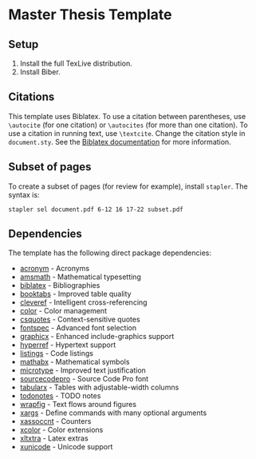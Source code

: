 # Master Thesis Template

## Setup
1. Install the full TexLive distribution.
2. Install Biber.


## Citations
This template uses Biblatex.  To use a citation between parentheses, use
`\autocite` (for one citation) or `\autocites` (for more than one citation).
To use a citation in running text, use `\textcite`.  Change the citation style
in `document.sty`.  See the [Biblatex documentation][1] for more information.


## Subset of pages
To create a subset of pages (for review for example), install `stapler`.
The syntax is:

    stapler sel document.pdf 6-12 16 17-22 subset.pdf


## Dependencies
The template has the following direct package dependencies:

- [acronym](https://ctan.org/pkg/acronym) - Acronyms
- [amsmath](https://ctan.org/pkg/amsmath) - Mathematical typesetting
- [biblatex](https://ctan.org/pkg/biblatex) - Bibliographies
- [booktabs](https://ctan.org/pkg/booktabs) - Improved table quality
- [cleveref](https://ctan.org/pkg/cleveref) - Intelligent cross-referencing
- [color](https://ctan.org/pkg/color) - Color management
- [csquotes](https://ctan.org/pkg/csquotes) - Context-sensitive quotes
- [fontspec](https://ctan.org/pkg/fontspec) - Advanced font selection
- [graphicx](https://ctan.org/pkg/graphicx) - Enhanced include-graphics support
- [hyperref](https://ctan.org/pkg/hyperref) - Hypertext support
- [listings](https://ctan.org/pkg/listings) - Code listings
- [mathabx](https://ctan.org/pkg/mathabx) - Mathematical symbols
- [microtype](https://ctan.org/pkg/microtype) - Improved text justification
- [sourcecodepro](https://ctan.org/pkg/sourcecodepro) - Source Code Pro font
- [tabularx](https://ctan.org/pkg/tabularx) - Tables with adjustable-width columns
- [todonotes](https://ctan.org/pkg/todonotes) - TODO notes
- [wrapfig](https://ctan.org/pkg/wrapfig) - Text flows around figures
- [xargs](https://ctan.org/pkg/xargs) - Define commands with many optional arguments
- [xassoccnt](https://ctan.org/pkg/xassoccnt) - Counters
- [xcolor](https://ctan.org/pkg/xcolor) - Color extensions
- [xltxtra](https://ctan.org/pkg/xltxtra) - Latex extras
- [xunicode](https://ctan.org/pkg/xunicode) - Unicode support



[1]: http://ctan.triasinformatica.nl/macros/latex/contrib/biblatex/doc/biblatex.pdf